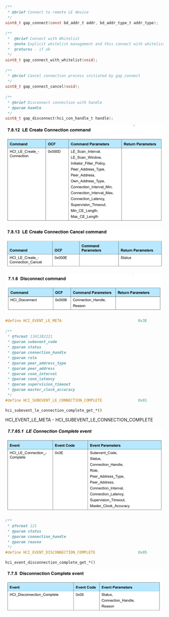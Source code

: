 





```C
/**
 * @brief Connect to remote LE device
 */
uint8_t gap_connect(const bd_addr_t addr, bd_addr_type_t addr_type);

/**
 *  @brief Connect with Whitelist
 *  @note Explicit whitelist management and this connect with whitelist replace deprecated gap_auto_connection_* functions
 *  @returns - if ok
 */
uint8_t gap_connect_with_whitelist(void);

/**
 * @brief Cancel connection process initiated by gap_connect
 */
uint8_t gap_connect_cancel(void);

/**
 * @brief Disconnect connection with handle
 * @param handle
 */
uint8_t gap_disconnect(hci_con_handle_t handle);
```



![](images/image-20210725232353516.png)



![](images/image-20210725232331833.png)



![](images/image-20210725234246878.png)

```C
#define HCI_EVENT_LE_META                                  0x3E

/** 
 * @format 11H11B2221
 * @param subevent_code
 * @param status
 * @param connection_handle
 * @param role
 * @param peer_address_type
 * @param peer_address
 * @param conn_interval
 * @param conn_latency
 * @param supervision_timeout
 * @param master_clock_accuracy
 */
#define HCI_SUBEVENT_LE_CONNECTION_COMPLETE                0x01
```

`hci_subevent_le_connection_complete_get_*()` 

HCI_EVENT_LE_META - HCI_SUBEVENT_LE_CONNECTION_COMPLETE

![](images/image-20210726000409490.png)

```C
/**
 * @format 121
 * @param status
 * @param connection_handle
 * @param reason 
 */
#define HCI_EVENT_DISCONNECTION_COMPLETE                   0x05
```

`hci_event_disconnection_complete_get_*()` 

![](images/image-20210726001053791.png)